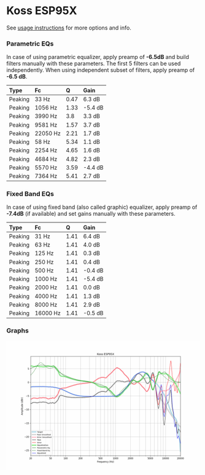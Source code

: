 # Koss ESP95X
See [usage instructions](https://github.com/jaakkopasanen/AutoEq#usage) for more options and info.

### Parametric EQs
In case of using parametric equalizer, apply preamp of **-6.5dB** and build filters manually
with these parameters. The first 5 filters can be used independently.
When using independent subset of filters, apply preamp of **-6.5 dB**.

| Type    | Fc       |    Q | Gain    |
|:--------|:---------|:-----|:--------|
| Peaking | 33 Hz    | 0.47 | 6.3 dB  |
| Peaking | 1056 Hz  | 1.33 | -5.4 dB |
| Peaking | 3990 Hz  | 3.8  | 3.3 dB  |
| Peaking | 9581 Hz  | 1.57 | 3.7 dB  |
| Peaking | 22050 Hz | 2.21 | 1.7 dB  |
| Peaking | 58 Hz    | 5.34 | 1.1 dB  |
| Peaking | 2254 Hz  | 4.65 | 1.6 dB  |
| Peaking | 4684 Hz  | 4.82 | 2.3 dB  |
| Peaking | 5570 Hz  | 3.59 | -4.4 dB |
| Peaking | 7364 Hz  | 5.41 | 2.7 dB  |

### Fixed Band EQs
In case of using fixed band (also called graphic) equalizer, apply preamp of **-7.4dB**
(if available) and set gains manually with these parameters.

| Type    | Fc       |    Q | Gain    |
|:--------|:---------|:-----|:--------|
| Peaking | 31 Hz    | 1.41 | 6.4 dB  |
| Peaking | 63 Hz    | 1.41 | 4.0 dB  |
| Peaking | 125 Hz   | 1.41 | 0.3 dB  |
| Peaking | 250 Hz   | 1.41 | 0.4 dB  |
| Peaking | 500 Hz   | 1.41 | -0.4 dB |
| Peaking | 1000 Hz  | 1.41 | -5.4 dB |
| Peaking | 2000 Hz  | 1.41 | 0.0 dB  |
| Peaking | 4000 Hz  | 1.41 | 1.3 dB  |
| Peaking | 8000 Hz  | 1.41 | 2.9 dB  |
| Peaking | 16000 Hz | 1.41 | -0.5 dB |

### Graphs
![](./Koss%20ESP95X.png)